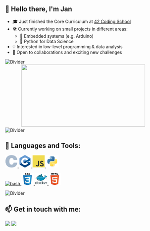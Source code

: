 
## 👋 Hello there, I'm Jan


- 🎓 Just finished the Core Curriculum at [42 Coding School](https://42heilbronn.de/)
- 🛠️ Currently working on small projects in different areas:
  - 🔌 Embedded systems (e.g. Arduino)
  - 🐍 Python for Data Science
- 💡 Interested in low-level programming & data analysis
- 🚀 Open to collaborations and exciting new challenges

<img src="https://user-images.githubusercontent.com/74038190/212284100-561aa473-3905-4a80-b561-0d28506553ee.gif"  alt="Divider"/>

<div align="center">
  <img src="https://media.giphy.com/media/dWesBcTLavkZuG35MI/giphy.gif" width="400" height="200"/>
</div>

<img src="https://user-images.githubusercontent.com/74038190/212284100-561aa473-3905-4a80-b561-0d28506553ee.gif"  alt="Divider"/>

 ## 🚀 Languages and Tools:
<p align="left"> <a href="https://www.cprogramming.com/" target="_blank" rel="noreferrer"> <img src="https://raw.githubusercontent.com/devicons/devicon/master/icons/c/c-original.svg" alt="c" width="40" height="40"/> </a> <a href="https://www.w3schools.com/cpp/" target="_blank" rel="noreferrer"> <img src="https://raw.githubusercontent.com/devicons/devicon/master/icons/cplusplus/cplusplus-original.svg" alt="cplusplus" width="40" height="40"/> </a> <a href="https://developer.mozilla.org/en-US/docs/Web/JavaScript" target="_blank" rel="noreferrer"> <img src="https://raw.githubusercontent.com/devicons/devicon/master/icons/javascript/javascript-original.svg" alt="javascript" width="40" height="40"/> </a> <a href="https://www.python.org" target="_blank" rel="noreferrer"> <img src="https://raw.githubusercontent.com/devicons/devicon/master/icons/python/python-original.svg" alt="python" width="40" height="40"/> </a> </p>
<p align="left"> <a href="https://www.gnu.org/software/bash/" target="_blank" rel="noreferrer"> <img src="https://www.vectorlogo.zone/logos/gnu_bash/gnu_bash-icon.svg" alt="bash" width="40" height="40"/> </a> <a href="https://www.w3schools.com/css/" target="_blank" rel="noreferrer"> <img src="https://raw.githubusercontent.com/devicons/devicon/master/icons/css3/css3-original-wordmark.svg" alt="css3" width="40" height="40"/> </a> <a href="https://www.docker.com/" target="_blank" rel="noreferrer"> <img src="https://raw.githubusercontent.com/devicons/devicon/master/icons/docker/docker-original-wordmark.svg" alt="docker" width="40" height="40"/> </a> <a href="https://www.w3.org/html/" target="_blank" rel="noreferrer"> <img src="https://raw.githubusercontent.com/devicons/devicon/master/icons/html5/html5-original-wordmark.svg" alt="html5" width="40" height="40"/> </a> </p>

 <img src="https://user-images.githubusercontent.com/74038190/212284100-561aa473-3905-4a80-b561-0d28506553ee.gif"  alt="Divider"/>

## 📫 Get in touch with me:

[<img src="https://cdn.jsdelivr.net/gh/devicons/devicon/icons/linkedin/linkedin-original.svg" width="30"/>](https://www.linkedin.com/in/deinprofil/) [<img src="https://upload.wikimedia.org/wikipedia/commons/4/4e/Gmail_Icon.png" width="30"/>](mailto:jani.saenger@gmail.com)

